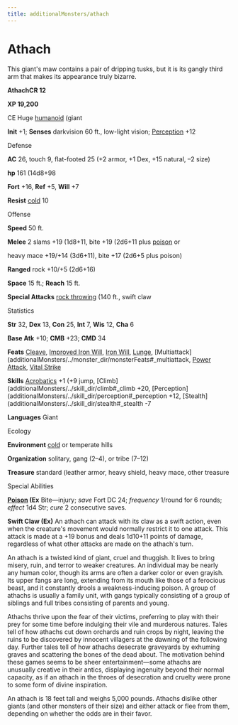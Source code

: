 ```yaml
---
title: additionalMonsters/athach
---
```

# Athach

This giant's maw contains a pair of dripping tusks, but it is its gangly third arm that makes its appearance truly bizarre.

**AthachCR 12**

**XP 19,200**

CE Huge [humanoid](monster_dir/creatureTypes#_humanoid) (giant

**Init** +1; **Senses** darkvision 60 ft., low-light vision; [Perception](additionalMonsters/../skill_dir/perception#_perception) +12

Defense

**AC** 26, touch 9, flat-footed 25 (+2 armor, +1 Dex, +15 natural, –2 size)

**hp** 161 (14d8+98

**Fort** +16, **Ref** +5, **Will** +7

**Resist** [cold](monster_dir/creatureTypes#_cold-subtype) 10

Offense

**Speed** 50 ft.

**Melee** 2 slams +19 (1d8+11, bite +19 (2d6+11 plus [poison](monster_dir/universalMonsterRules#_poison-(ex-or-su)) or

heavy mace +19/+14 (3d6+11), bite +17 (2d6+5 plus poison)

**Ranged** rock +10/+5 (2d6+16)

**Space** 15 ft.; **Reach** 15 ft.

**Special Attacks** [rock throwing](monster_dir/universalMonsterRules#_rock-throwing) (140 ft., swift claw

Statistics

**Str** 32, **Dex** 13, **Con** 25, **Int** 7, **Wis** 12, **Cha** 6

**Base Atk** +10; **CMB** +23; **CMD** 34

**Feats** [Cleave](additionalMonsters/../feats#_cleave), [Improved Iron Will](additionalMonsters/../feats#_improved-iron-will), [Iron Will](additionalMonsters/../feats#_iron-will), [Lunge](additionalMonsters/../feats#_lunge), [Multiattack](additionalMonsters/../monster_dir/monsterFeats#_multiattack, [Power Attack](additionalMonsters/../feats#_power-attack), [Vital Strike](additionalMonsters/../feats#_vital-strike)

**Skills** [Acrobatics](additionalMonsters/../skill_dir/acrobatics#_acrobatics) +1 (+9 jump, [Climb](additionalMonsters/../skill_dir/climb#_climb +20, [Perception](additionalMonsters/../skill_dir/perception#_perception +12, [Stealth](additionalMonsters/../skill_dir/stealth#_stealth -7

**Languages** Giant

Ecology

**Environment** [cold](monster_dir/creatureTypes#_cold-subtype) or temperate hills

**Organization** solitary, gang (2–4), or tribe (7–12)

**Treasure** standard (leather armor, heavy shield, heavy mace, other treasure

Special Abilities

**[Poison](monster_dir/universalMonsterRules#_poison-(ex-or-su)) (Ex** Bite—injury; _save_ Fort DC 24; _frequency_ 1/round for 6 rounds; _effect_ 1d4 Str; _cure_ 2 consecutive saves.

**Swift Claw (Ex)** An athach can attack with its claw as a swift action, even when the creature's movement would normally restrict it to one attack. This attack is made at a +19 bonus and deals 1d10+11 points of damage, regardless of what other attacks are made on the athach's turn.

An athach is a twisted kind of giant, cruel and thuggish. It lives to bring misery, ruin, and terror to weaker creatures. An individual may be nearly any human color, though its arms are often a darker color or even grayish. Its upper fangs are long, extending from its mouth like those of a ferocious beast, and it constantly drools a weakness-inducing poison. A group of athachs is usually a family unit, with gangs typically consisting of a group of siblings and full tribes consisting of parents and young.

Athachs thrive upon the fear of their victims, preferring to play with their prey for some time before indulging their vile and murderous natures. Tales tell of how athachs cut down orchards and ruin crops by night, leaving the ruins to be discovered by innocent villagers at the dawning of the following day. Further tales tell of how athachs desecrate graveyards by exhuming graves and scattering the bones of the dead about. The motivation behind these games seems to be sheer entertainment—some athachs are unusually creative in their antics, displaying ingenuity beyond their normal capacity, as if an athach in the throes of desecration and cruelty were prone to some form of divine inspiration.

An athach is 18 feet tall and weighs 5,000 pounds. Athachs dislike other giants (and other monsters of their size) and either attack or flee from them, depending on whether the odds are in their favor.

